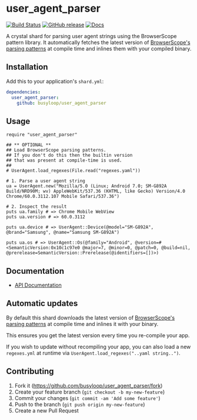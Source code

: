 # user_agent_parser

[![Build Status](https://travis-ci.org/busyloop/user_agent_parser.svg?branch=master)](https://travis-ci.org/busyloop/user_agent_parser)
[![GitHub release](https://img.shields.io/github/release/busyloop/user_agent_parser.svg)](https://github.com/busyloop/user_agent_parser/releases)
[![Docs](https://img.shields.io/badge/docs-available-brightgreen.svg)](<https://busyloop.github.io/user_agent_parser/>)

A crystal shard for parsing user agent strings using the BrowserScope pattern library.
It automatically fetches the latest version of [BrowserScope's parsing patterns](https://github.com/ua-parser/uap-core)
at compile time and inlines them with your compiled binary.

## Installation

Add this to your application's `shard.yml`:

```yaml
dependencies:
  user_agent_parser:
    github: busyloop/user_agent_parser
```

## Usage

```crystal
require "user_agent_parser"

## ** OPTIONAL **
## Load BrowserScope parsing patterns.
## If you don't do this then the builtin version
## that was present at compile-time is used.
##
# UserAgent.load_regexes(File.read("regexes.yaml"))

# 1. Parse a user agent string
ua = UserAgent.new("Mozilla/5.0 (Linux; Android 7.0; SM-G892A Build/NRD90M; wv) AppleWebKit/537.36 (KHTML, like Gecko) Version/4.0 Chrome/60.0.3112.107 Mobile Safari/537.36")

# 2. Inspect the result
puts ua.family # => Chrome Mobile WebView
puts ua.version # => 60.0.3112

puts ua.device # => UserAgent::Device(@model="SM-G892A", @brand="Samsung", @name="Samsung SM-G892A")

puts ua.os # => UserAgent::Os(@family="Android", @version=#<SemanticVersion:0x10c1c97e0 @major=7, @minor=0, @patch=0, @build=nil, @prerelease=SemanticVersion::Prerelease(@identifiers=[])>)
```

## Documentation

* [API Documentation](https://busyloop.github.io/user_agent_parser/)


## Automatic updates

By default this shard downloads the latest version of [BrowserScope's parsing patterns](https://github.com/ua-parser/uap-core)
at compile time and inlines it with your binary.

This ensures you get the latest version every time you re-compile your app.

If you wish to update without recompiling your app, you can also
load a new `regexes.yml` at runtime via `UserAgent.load_regexes("..yaml string..")`.

## Contributing

1. Fork it (<https://github.com/busyloop/user_agent_parser/fork>)
2. Create your feature branch (`git checkout -b my-new-feature`)
3. Commit your changes (`git commit -am 'Add some feature'`)
4. Push to the branch (`git push origin my-new-feature`)
5. Create a new Pull Request

